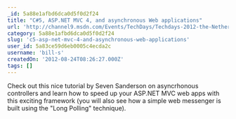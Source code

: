 ```yaml
---
_id: 5a88e1afbd6dca0d5f0d2f24
title: "C#5, ASP.NET MVC 4, and asynchronous Web applications"
url: 'http://channel9.msdn.com/Events/TechDays/Techdays-2012-the-Netherlands/2287'
category: 5a88e1afbd6dca0d5f0d2f24
slug: 'c5-asp-net-mvc-4-and-asynchronous-web-applications'
user_id: 5a83ce59d6eb0005c4ecda2c
username: 'bill-s'
createdOn: '2012-08-24T08:26:27.000Z'
tags: []
---
```


Check out this nice tutorial by Seven Sanderson on asyncrhonous controllers and learn how to speed up your ASP.NET MVC web apps with this exciting framework (you will also see how a simple web messenger is built using the "Long Polling" technique).
